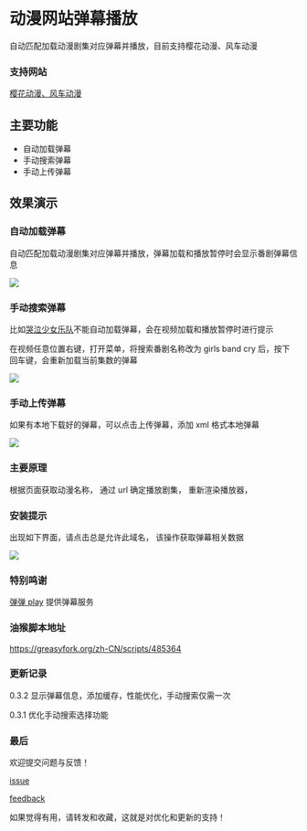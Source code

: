 # 动漫网站弹幕播放

自动匹配加载动漫剧集对应弹幕并播放，目前支持樱花动漫、风车动漫

### 支持网站

[樱花动漫、风车动漫](https://www.dmla5.com/)

## 主要功能

- 自动加载弹幕
- 手动搜索弹幕
- 手动上传弹幕

## 效果演示

### 自动加载弹幕

自动匹配加载动漫剧集对应弹幕并播放，弹幕加载和播放暂停时会显示番剧弹幕信息

![](https://raw.githubusercontent.com/LesslsMore/yhdm-danmu-player-ts/master/doc/img1.png)

### 手动搜索弹幕

比如[哭泣少女乐队](https://www.dmla5.com/play/8703-1-7.html)不能自动加载弹幕，会在视频加载和播放暂停时进行提示

在视频任意位置右键，打开菜单，将搜索番剧名称改为 girls band cry 后，按下回车键，会重新加载当前集数的弹幕

![](https://raw.githubusercontent.com/LesslsMore/yhdm-danmu-player-ts/master/doc/img3.png)

### 手动上传弹幕

如果有本地下载好的弹幕，可以点击上传弹幕，添加 xml 格式本地弹幕

![](https://raw.githubusercontent.com/LesslsMore/yhdm-danmu-player-ts/master/doc/img2.png)

### 主要原理

根据页面获取动漫名称，
通过 url 确定播放剧集，
重新渲染播放器，

### 安装提示

出现如下界面，请点击总是允许此域名，
该操作获取弹幕相关数据

![](https://raw.githubusercontent.com/LesslsMore/yhdm-danmu-player-ts/master/doc/img4.png)

### 特别鸣谢

[弹弹 play](https://www.dandanplay.com/) 提供弹幕服务

### 油猴脚本地址
https://greasyfork.org/zh-CN/scripts/485364

### 更新记录

0.3.2 显示弹幕信息，添加缓存，性能优化，手动搜索仅需一次

0.3.1 优化手动搜索选择功能

### 最后

欢迎提交问题与反馈！

[issue](https://github.com/LesslsMore/yhdm-danmu-player-ts/issues)

[feedback](https://greasyfork.org/zh-CN/scripts/485364/feedback)

如果觉得有用，请转发和收藏，这就是对优化和更新的支持！


